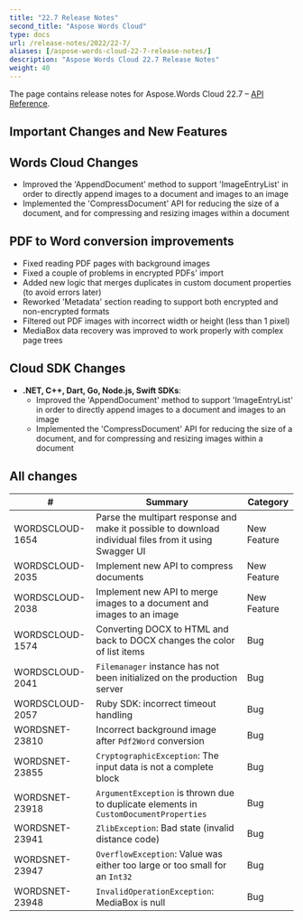 ```yaml
---
title: "22.7 Release Notes"
second_title: "Aspose Words Cloud"
type: docs
url: /release-notes/2022/22-7/
aliases: [/aspose-words-cloud-22-7-release-notes/]
description: "Aspose Words Cloud 22.7 Release Notes"
weight: 40
---
```


The page contains release notes for Aspose.Words Cloud 22.7 – [API Reference](https://apireference.aspose.cloud/words/).

## Important Changes and New Features

## Words Cloud Changes

- Improved the 'AppendDocument' method to support 'ImageEntryList' in order to directly append images to a document and images to an image
- Implemented the 'CompressDocument' API for reducing the size of a document, and for compressing and resizing images within a document


## PDF to Word conversion improvements

- Fixed reading PDF pages with background images
- Fixed a couple of problems in encrypted PDFs' import
- Added new logic that merges duplicates in custom document properties (to avoid errors later)
- Reworked 'Metadata' section reading to support both encrypted and non-encrypted formats
- Filtered out PDF images with incorrect width or height (less than 1 pixel)
- MediaBox data recovery was improved to work properly with complex page trees

## Cloud SDK Changes

- **.NET, C++, Dart, Go, Node.js, Swift SDKs**:
    - Improved the 'AppendDocument' method to support 'ImageEntryList' in order to directly append images to a document and images to an image
    - Implemented the 'CompressDocument' API for reducing the size of a document, and for compressing and resizing images within a document


## All changes

| #               | Summary                                                                                              | Category    |
|-----------------|------------------------------------------------------------------------------------------------------|-------------|
| WORDSCLOUD-1654 | Parse the multipart response and make it possible to download individual files from it using Swagger UI | New Feature |
| WORDSCLOUD-2035 | Implement new API to compress documents                                                              | New Feature |
| WORDSCLOUD-2038 | Implement new API to merge images to a document and images to an image                               | New Feature |
| WORDSCLOUD-1574 | Converting DOCX to HTML and back to DOCX changes the color of list items                             | Bug         |
| WORDSCLOUD-2041 | `Filemanager` instance has not been initialized on the production server                             | Bug         |
| WORDSCLOUD-2057 | Ruby SDK: incorrect timeout handling                                                                 | Bug         |
| WORDSNET-23810  | Incorrect background image after `Pdf2Word` conversion                                               | Bug         |
| WORDSNET-23855  | `CryptographicException`: The input data is not a complete block                                     | Bug         |
| WORDSNET-23918  | `ArgumentException` is thrown due to duplicate elements in `CustomDocumentProperties`                | Bug         |
| WORDSNET-23941  | `ZlibException`: Bad state (invalid distance code)                                                   | Bug         |
| WORDSNET-23947  | `OverflowException`: Value was either too large or too small for an `Int32`                          | Bug         |
| WORDSNET-23948  | `InvalidOperationException`: MediaBox is null                                                        | Bug         |
